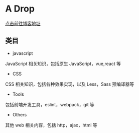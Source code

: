 # A Drop

[点击前往博客地址](https://justforfunmy.github.io/A-Drop/#/)

## 类目

- javascript

JavaScript 相关知识，包括原生 JavaScript，vue,react 等

- CSS

CSS 相关知识，包括各种效果实现，以及 Less，Sass 预编译器等

- Tools

包括前端开发工具，eslint，webpack，git 等

- Others

其他 web 相关内容，包括 http，ajax，html 等
